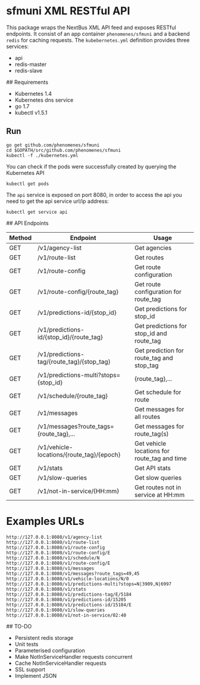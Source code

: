 # sfmuni XML RESTful API

This package wraps the NextBus XML API feed and exposes RESTful endpoints.
It consist of an app container `phenomenes/sfmuni` and a backend `redis` for
caching requests.
The `kubebernetes.yml` definition provides three services:

  - api
  - redis-master
  - redis-slave

## Requirements

- Kubernetes 1.4
- Kubernetes dns service
- go 1.7
- kubectl v1.5.1

## Run

```
go get github.com/phenomenes/sfmuni
cd $GOPATH/src/github.com/phenomenes/sfmuni
kubectl -f ./kubernetes.yml
```

You can check if the pods were successfully created by querying the Kubernetes API

```
kubectl get pods
```

The `api` service is exposed on port 8080, in order to access the api you need
to get the api service url/ip address:

```
kubectl get service api
```

## API Endpoints

| Method | Endpoint                                              | Usage                                        |
|--------|-------------------------------------------------------|----------------------------------------------|
| GET    | /v1/agency-list                                       | Get agencies                                 |
| GET    | /v1/route-list                                        | Get routes                                   |
| GET    | /v1/route-config                                      | Get route configuration                      |
| GET    | /v1/route-config/{route_tag}                          | Get route configuration for route_tag        |
| GET    | /v1/predictions-id/{stop_id}                          | Get predictions for stop_id                  |
| GET    | /v1/predictions-id/{stop_id}/{route_tag}              | Get predictions for stop_id and route_tag    |
| GET    | /v1/predictions-tag/{route_tag}/{stop_tag}            | Get prediction for route_tag and stop_tag    |
| GET    | /v1/predictions-multi?stops={stop_id}|{route_tag},... | Get predictions for multiple stops           |
| GET    | /v1/schedule/{route_tag}                              | Get schedule for route                       |
| GET    | /v1/messages                                          | Get messages for all routes                  |
| GET    | /v1/messages?route_tags={route_tag},...               | Get messages for route_tag(s)                |
| GET    | /v1/vehicle-locations/{route_tag}/{epoch}             | Get vehicle locations for route_tag and time |
| GET    | /v1/stats                                             | Get API stats                                |
| GET    | /v1/slow-queries                                      | Get slow queries                             |
| GET    | /v1/not-in-service/{HH:mm}                            | Get routes not in service at HH:mm           |

# Examples URLs

```
http://127.0.0.1:8080/v1/agency-list
http://127.0.0.1:8080/v1/route-list
http://127.0.0.1:8080/v1/route-config
http://127.0.0.1:8080/v1/route-config/E
http://127.0.0.1:8080/v1/schedule/N
http://127.0.0.1:8080/v1/route-config/E
http://127.0.0.1:8080/v1/messages
http://127.0.0.1:8080/v1/messages?route_tags=49,45
http://127.0.0.1:8080/v1/vehicle-locations/N/0
http://127.0.0.1:8080/v1/predictions-multi?stops=N|3909,N|6997
http://127.0.0.1:8080/v1/stats
http://127.0.0.1:8080/v1/predictions-tag/E/5184
http://127.0.0.1:8080/v1/predictions-id/15205
http://127.0.0.1:8080/v1/predictions-id/15184/E
http://127.0.0.1:8080/v1/slow-queries
http://127.0.0.1:8080/v1/not-in-service/02:40
```

## TO-DO

- Persistent redis storage
- Unit tests
- Parameterised configuration
- Make NotInServiceHandler requests concurrent
- Cache NotInServiceHandler requests
- SSL support
- Implement JSON
